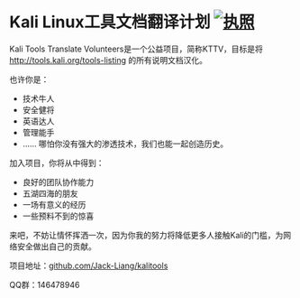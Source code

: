 # Kali Linux工具文档翻译计划 [![执照](https://img.shields.io/github/license/mashape/apistatus.svg)](http://shields.io/)
 
Kali Tools Translate Volunteers是一个公益项目，简称KTTV，目标是将 http://tools.kali.org/tools-listing 的所有说明文档汉化。

也许你是：

- 技术牛人
- 安全健将
- 英语达人
- 管理能手
- ……
哪怕你没有强大的渗透技术，我们也能一起创造历史。

加入项目，你将从中得到：

- 良好的团队协作能力
- 五湖四海的朋友
- 一场有意义的经历
- 一些预料不到的惊喜

来吧，不妨让情怀挥洒一次，因为你我的努力将降低更多人接触Kali的门槛，为网络安全做出自己的贡献。

项目地址：[github.com/Jack-Liang/kalitools](https://github.com/Jack-Liang/kalitools)

QQ群：146478946


[ ](http://shields.io/)
